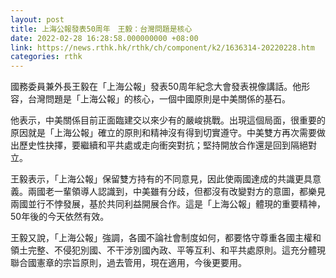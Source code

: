 ```yaml
---
layout: post
title: 上海公報發表50周年　王毅：台灣問題是核心
date: 2022-02-28 16:28:58.000000000 +08:00
link: https://news.rthk.hk/rthk/ch/component/k2/1636314-20220228.htm
categories: rthk
---
```


國務委員兼外長王毅在「上海公報」發表50周年紀念大會發表視像講話。他形容，台灣問題是「上海公報」的核心，一個中國原則是中美關係的基石。

他表示，中美關係目前正面臨建交以來少有的嚴峻挑戰。出現這個局面，很重要的原因就是「上海公報」確立的原則和精神沒有得到切實遵守。中美雙方再次需要做出歷史性抉擇，要繼續和平共處或走向衝突對抗；堅持開放合作還是回到隔絕對立。

王毅表示，「上海公報」保留雙方持有的不同意見，因此使兩國達成的共識更具意義。兩國老一輩領導人認識到，中美雖有分歧，但都沒有改變對方的意圖，都樂見兩國並行不悖發展，基於共同利益開展合作。這是「上海公報」體現的重要精神，50年後的今天依然有效。

王毅又說，「上海公報」強調，各國不論社會制度如何，都要恪守尊重各國主權和領土完整、不侵犯別國、不干涉別國內政、平等互利、和平共處原則。這充分體現聯合國憲章的宗旨原則，過去管用，現在適用，今後更要用。
